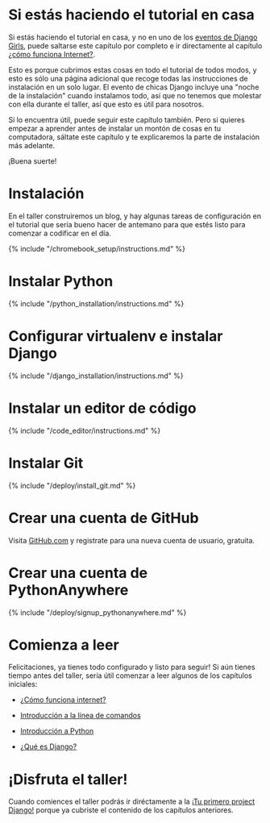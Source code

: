 # Si estás haciendo el tutorial en casa

Si estás haciendo el tutorial en casa, y no en uno de los [eventos de Django Girls](http://djangogirls.org/events/), puede saltarse este capítulo por completo e ir directamente al capítulo [¿cómo funciona Internet?](../how_the_internet_works/README.md).

Esto es porque cubrimos estas cosas en todo el tutorial de todos modos, y esto es sólo una página adicional que recoge todas las instrucciones de instalación en un solo lugar. El evento de chicas Django incluye una "noche de la instalación" cuando instalamos todo, así que no tenemos que molestar con ella durante el taller, así que esto es útil para nosotros.

Si lo encuentra útil, puede seguir este capítulo también. Pero si quieres empezar a aprender antes de instalar un montón de cosas en tu computadora, sáltate este capítulo y te explicaremos la parte de instalación más adelante.

¡Buena suerte!

# Instalación

En el taller construiremos un blog, y hay algunas tareas de configuración en el tutorial que sería bueno hacer de antemano para que estés listo para comenzar a codificar en el día.

<!--sec data-title="Chromebook setup (if you're using one)"
data-id="chromebook_setup" data-collapse=true ces-->
{% include "/chromebook_setup/instructions.md" %}
<!--endsec-->

# Instalar Python
{% include "/python_installation/instructions.md" %}

# Configurar virtualenv e instalar Django
{% include "/django_installation/instructions.md" %}

# Instalar un editor de código
{% include "/code_editor/instructions.md" %}

# Instalar Git
{% include "/deploy/install_git.md" %}

# Crear una cuenta de GitHub
Visita [GitHub.com](http://www.github.com) y registrate para una nueva cuenta de usuario, gratuita.

# Crear una cuenta de PythonAnywhere
{% include "/deploy/signup_pythonanywhere.md" %}


# Comienza a leer

Felicitaciones, ya tienes todo configurado y listo para seguir! Si aún tienes tiempo antes del taller, sería útil comenzar a leer algunos de los capítulos iniciales:

* [¿Cómo funciona internet?](../how_the_internet_works/README.md)

* [Introducción a la línea de comandos](../intro_to_command_line/README.md)

* [Introducción a Python](../intro_to_command_line/README.md)

* [¿Qué es Django?](../django/README.md)

# ¡Disfruta el taller!

Cuando comiences el taller podrás ir diréctamente a la [¡Tu primero project Django!](../django_start_project/README.md) porque ya cubriste el contenido de los capítulos anteriores.
